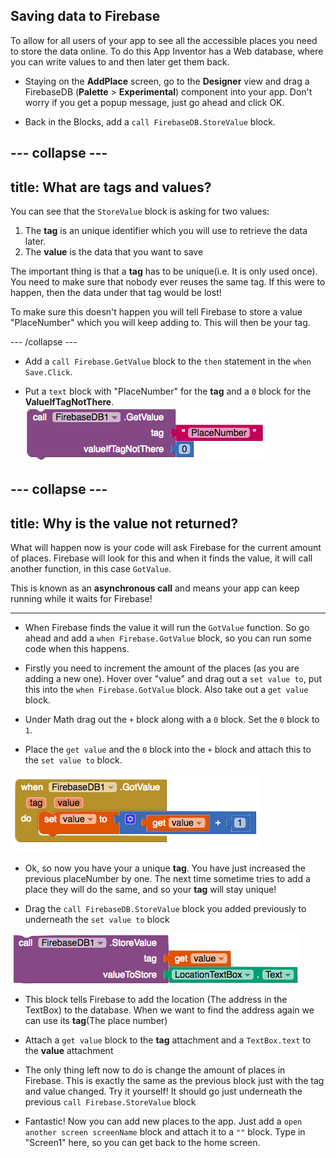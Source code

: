 ## Saving data to Firebase

To allow for all users of your app to see all the accessible places you need to store the data online. To do this App Inventor has a Web database, where you can write values to and then later get them back.

+ Staying on the **AddPlace** screen, go to the **Designer** view and drag a FirebaseDB (**Palette** > **Experimental**) component into your app. Don't worry if you get a popup message, just go ahead and click OK.

+ Back in the Blocks, add a `call FirebaseDB.StoreValue` block.

--- collapse ---
---
title: What are tags and values?
---

You can see that the `StoreValue` block is asking for two values:
  1. The **tag** is an unique identifier which you will use to retrieve the data later.
  2. The **value** is the data that you want to save

The important thing is that a **tag** has to be unique(i.e. It is only used once). You need to make sure that nobody ever reuses the same tag. If this were to happen, then the data under that tag would be lost!

To make sure this doesn't happen you will tell Firebase to store a value "PlaceNumber" which you will keep adding to. This will then be your tag.

--- /collapse ---

+ Add a `call Firebase.GetValue` block to the `then` statement in the `when Save.Click`.

+ Put a `text` block with "PlaceNumber" for the **tag** and a `0` block for the **ValueIfTagNotThere**.
![](images/getPlaceNumber.png)

--- collapse ---
---
title: Why is the value not returned?
---

What will happen now is your code will ask Firebase for the current amount of places. Firebase will look for this and when it finds the value, it will call another function, in this case `GotValue`.

This is known as an **asynchronous call** and means your app can keep running while it waits for Firebase!

---

+ When Firebase finds the value it will run the `GotValue` function. So go ahead and add a `when Firebase.GotValue` block, so you can run some code when this happens.

+ Firstly you need to increment the amount of the places (as you are adding a new one). Hover over "value" and drag out a `set value to`, put this into the `when Firebase.GotValue` block. Also take out a `get value` block.

+ Under Math drag out the `+` block along with a `0` block. Set the `0` block to `1`.

+ Place the `get value` and the `0` block into the `+` block and attach this to the `set value to` block.

![](images/firebaseGotBinNumber.png)

+ Ok, so now you have your a unique **tag**. You have just increased the previous placeNumber by one. The next time sometime tries to add a place they will do the same, and so your **tag** will stay  unique!

+ Drag the `call FirebaseDB.StoreValue` block you added previously to underneath the `set value to` block

![](images/firebaseStoreLocation.png)

+ This block tells Firebase to add the location (The address in the TextBox) to the database. When we want to find the address again we can use its **tag**(The place number)

+ Attach a `get value` block to the **tag** attachment and a `TextBox.text` to the **value** attachment

+ The only thing left now to do is change the amount of places in Firebase. This is exactly the same as the previous block just with the tag and value changed. Try it yourself! It should go just underneath the previous `call Firebase.StoreValue` block

+ Fantastic! Now you can add new places to the app. Just add a `open another screen screenName` block and attach it to a `""` block. Type in "Screen1" here, so you can get back to the home screen.
